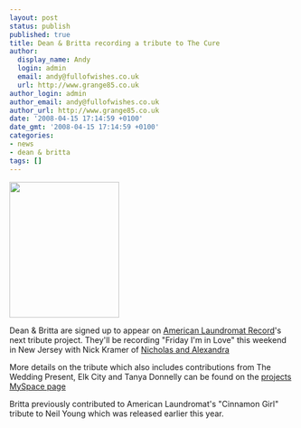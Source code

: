 ```yaml
---
layout: post
status: publish
published: true
title: Dean & Britta recording a tribute to The Cure
author:
  display_name: Andy
  login: admin
  email: andy@fullofwishes.co.uk
  url: http://www.grange85.co.uk
author_login: admin
author_email: andy@fullofwishes.co.uk
author_url: http://www.grange85.co.uk
date: '2008-04-15 17:14:59 +0100'
date_gmt: '2008-04-15 17:14:59 +0100'
categories:
- news
- dean & britta
tags: []
---
```

<div class="imagebox-a"><a title="The Cure, by celesterc" href="http://flickr.com/photos/celesterc/348632211/"><img src="http://farm1.static.flickr.com/148/348632211_48184c5b3c_m.jpg" width="194" height="240"></a></div>
<p>Dean & Britta are signed up to appear on <a href="http://www.alr-music.com/">American Laundromat Record</a>'s next tribute project. They'll be recording "Friday I'm in Love" this weekend in New Jersey with Nick Kramer of <a href="http://www.myspace.com/nicholasandalexandra">Nicholas and Alexandra</a></p>
<p>More details on the tribute which also includes contributions from The Wedding Present, Elk City and Tanya Donnelly can be found on the <a href="http://www.myspace.com/atributetothecure"> projects MySpace page</a></p>
<p>Britta previously contributed to American Laundromat's "Cinnamon Girl" tribute to Neil Young which was released earlier this year.</p>
<p><br clear="all"/></p>
